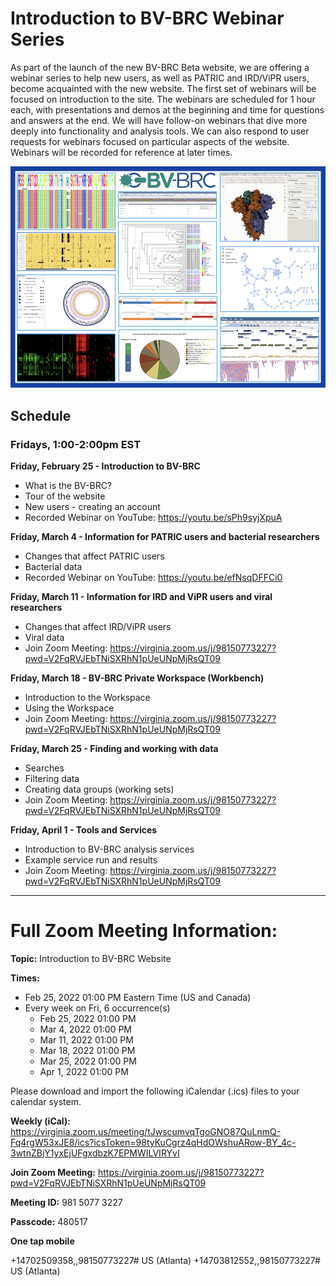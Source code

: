 # Introduction to BV-BRC Webinar Series

As part of the launch of the new BV-BRC Beta website, we are offering a webinar series to help new users, as well as PATRIC and IRD/ViPR users, become acquainted with the new website. The first set of webinars will be focused on introduction to the site. The webinars are scheduled for 1 hour each, with presentations and demos at the beginning and time for questions and answers at the end. We will have follow-on webinars that dive more deeply into functionality and analysis tools. We can also respond to user requests for webinars focused on particular aspects of the website. Webinars will be recorded for reference at later times.

[![BV-BRC Website](./images/visualization_collage.png)](https://www.bv-brc.org/)

## Schedule
### Fridays, 1:00-2:00pm EST

**Friday, February 25 - Introduction to BV-BRC**
* What is the BV-BRC?
* Tour of the website
* New users - creating an account
* Recorded Webinar on YouTube: <https://youtu.be/sPh9syjXpuA>

**Friday, March 4 - Information for PATRIC users and bacterial researchers**
* Changes that affect PATRIC users
* Bacterial data
* Recorded Webinar on YouTube: <https://youtu.be/efNsqDFFCi0>

**Friday, March 11 - Information for IRD and ViPR users and viral researchers**
* Changes that affect IRD/ViPR users
* Viral data
* Join Zoom Meeting: <https://virginia.zoom.us/j/98150773227?pwd=V2FqRVJEbTNiSXRhN1pUeUNpMjRsQT09>

**Friday, March 18 - BV-BRC Private Workspace (Workbench)** 
* Introduction to the Workspace
* Using the Workspace
* Join Zoom Meeting: <https://virginia.zoom.us/j/98150773227?pwd=V2FqRVJEbTNiSXRhN1pUeUNpMjRsQT09>

**Friday, March 25 - Finding and working with data**
* Searches 
* Filtering data
* Creating data groups (working sets)
* Join Zoom Meeting: <https://virginia.zoom.us/j/98150773227?pwd=V2FqRVJEbTNiSXRhN1pUeUNpMjRsQT09>

**Friday, April 1 - Tools and Services**
* Introduction to BV-BRC analysis services
* Example service run and results
* Join Zoom Meeting: <https://virginia.zoom.us/j/98150773227?pwd=V2FqRVJEbTNiSXRhN1pUeUNpMjRsQT09>

<hr>

# Full Zoom Meeting Information:

**Topic:** Introduction to BV-BRC Website

**Times:** 
* Feb 25, 2022 01:00 PM Eastern Time (US and Canada)
* Every week on Fri, 6 occurrence(s)
  * Feb 25, 2022 01:00 PM
  * Mar 4, 2022 01:00 PM
  * Mar 11, 2022 01:00 PM
  * Mar 18, 2022 01:00 PM
  * Mar 25, 2022 01:00 PM
  * Apr 1, 2022 01:00 PM

Please download and import the following iCalendar (.ics) files to your calendar system.

**Weekly (iCal):** <https://virginia.zoom.us/meeting/tJwscumvqTgoGNO87QuLnmQ-Fq4rgW53xJE8/ics?icsToken=98tyKuCgrz4qHdOWshuARow-BY_4c-3wtnZBjY1yxEjUFgxdbzK7EPMWILVIRYvI>

**Join Zoom Meeting:** <https://virginia.zoom.us/j/98150773227?pwd=V2FqRVJEbTNiSXRhN1pUeUNpMjRsQT09>

**Meeting ID:** 981 5077 3227

**Passcode:** 480517

**One tap mobile**

+14702509358,,98150773227# US (Atlanta)
+14703812552,,98150773227# US (Atlanta)
